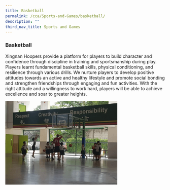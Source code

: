 ```yaml
---
title: Basketball
permalink: /cca/Sports-and-Games/basketball/
description: ""
third_nav_title: Sports and Games
---
```

### Basketball

Xingnan Hoopers provide a platform for players to build character and confidence through discipline in training and sportsmanship during play. Players learnt fundamental basketball skills, physical conditioning, and resilience through various drills. We nurture players to develop positive attitudes towards an active and healthy lifestyle and promote social bonding and strengthen friendships through engaging and fun activities. With the right attitude and a willingness to work hard, players will be able to achieve excellence and soar to greater heights.

<img src="/images/bball1.gif" style="width:70%">

